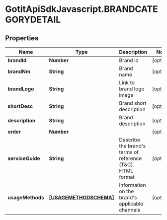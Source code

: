 # GotitApiSdkJavascript.BRANDCATEGORYDETAIL

## Properties

Name | Type | Description | Notes
------------ | ------------- | ------------- | -------------
**brandId** | **Number** | Brand id | [optional] 
**brandNm** | **String** | Brand name | [optional] 
**brandLogo** | **String** | Link to brand logo image | [optional] 
**shortDesc** | **String** | Brand short description | [optional] 
**description** | **String** | Brand description | [optional] 
**order** | **Number** |  | [optional] 
**serviceGuide** | **String** | Describe the brand&#39;s terms of reference (T&amp;C). HTML format | [optional] 
**usageMethods** | [**[USAGEMETHODSCHEMA]**](USAGEMETHODSCHEMA.md) | Information on the brand&#39;s applicable channels | [optional] 


